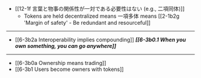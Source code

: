 - [[12-1f 言葉と物事の関係性が一対である必要性はない (e.g., 二項同体)]]
  - Tokens are held decentralized means 一項多体 means [[2-1b2g 'Margin of safety' - Be redundant and resourceful]]
---
- [[6-3b2a Interoperability implies compounding]]
	***[[6-3b0.1 When you own something, you can go anywhere]]***
---
- [[6-3b0a Ownership means trading]]
- [[6-3b1 Users become owners with tokens]]
